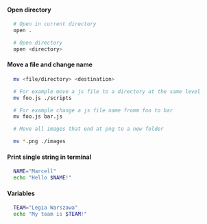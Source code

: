 #### Open directory

```bash
  # Open in current directory
  open .

  # Open directory
  open <directory>
```

#### Move a file and change name

```bash
  mv <file/directory> <destination>

  # For example move a js file to a directory at the same level
  mv foo.js ./scripts

  # For example change a js file name fromm foo to bar
  mv foo.js bar.js

  # Move all images that end at png to a new folder

  mv *.png ./images
```

#### Print single string in terminal

```bash
  NAME="Marcell"
  echo "Hello $NAME!"
```

#### Variables

```bash
  TEAM="Legia Warszawa"
  echo "My team is $TEAM!"
```
